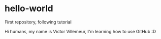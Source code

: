 # hello-world
First repository, following tutorial

Hi humans, my name is Victor Villemeur, I'm learning how to use GitHub :D
